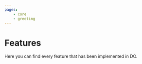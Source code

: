 ```yaml
---
pages:
    - core
    - greeting
---
```


# Features

Here you can find every feature that has been implemented in DO.
